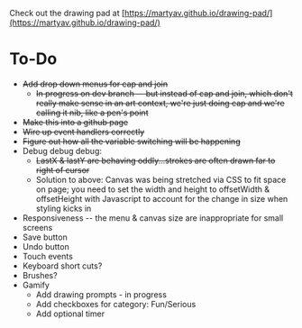 Check out the drawing pad at [https://martyav.github.io/drawing-pad/](https://martyav.github.io/drawing-pad/)

# To-Do

* ~~Add drop down menus for cap and join~~
    * ~~In progress on dev branch -- but instead of cap and join, which don't really make sense in an art context, we're just doing cap and we're calling it nib, like a pen's point~~
* ~~Make this into a github page~~
* ~~Wire up event handlers correctly~~
* ~~Figure out how all the variable switching will be happening~~
* Debug debug debug:
    * ~~LastX & lastY are behaving oddly...strokes are often drawn far to right of cursor~~
    * Solution to above: Canvas was being stretched via CSS to fit space on page; you need to set the width and height to offsetWidth & offsetHeight with Javascript to account for the change in size when styling kicks in
 * Responsiveness -- the menu & canvas size are inappropriate for small screens
 * Save button
 * Undo button
 * Touch events
 * Keyboard short cuts?
 * Brushes?
 * Gamify
     * Add drawing prompts - in progress
     * Add checkboxes for category: Fun/Serious
     * Add optional timer
